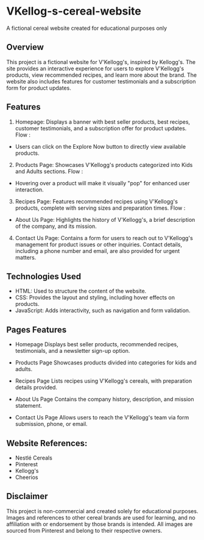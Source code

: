 # VKellog-s-cereal-website
A fictional cereal website created for educational purposes only

## Overview
This project is a fictional website for V'Kellogg's, inspired by Kellogg's. The site provides an interactive experience for users to explore V'Kellogg's products, view recommended recipes, and learn more about the brand. The website also includes features for customer testimonials and a subscription form for product updates.

## Features
1. Homepage: Displays a banner with best seller products, best recipes, customer testimonials, and a subscription offer for product updates.
  Flow :
  - Users can click on the Explore Now button to directly view available products.
2. Products Page: Showcases V'Kellogg's products categorized into Kids and Adults sections.
  Flow : 
  - Hovering over a product will make it visually "pop" for enhanced user interaction.
3. Recipes Page: Features recommended recipes using V'Kellogg's products, complete with serving sizes and preparation times.
  Flow :
  - About Us Page: Highlights the history of V'Kellogg's, a brief description of the company, and its mission.
4. Contact Us Page: Contains a form for users to reach out to V'Kellogg's management for product issues or other inquiries. Contact details, including a phone number and email, are also provided for urgent matters.

## Technologies Used
- HTML: Used to structure the content of the website.
- CSS: Provides the layout and styling, including hover effects on products.
- JavaScript: Adds interactivity, such as navigation and form validation.

## Pages Features
- Homepage
  Displays best seller products, recommended recipes, testimonials, and a newsletter sign-up option.

- Products Page
  Showcases products divided into categories for kids and adults.

- Recipes Page
  Lists recipes using V'Kellogg's cereals, with preparation details provided.

- About Us Page
  Contains the company history, description, and mission statement.

- Contact Us Page
  Allows users to reach the V'Kellogg's team via form submission, phone, or email.

## Website References:
- Nestlé Cereals
- Pinterest
- Kellogg's
- Cheerios

## Disclaimer
This project is non-commercial and created solely for educational purposes. Images and references to other cereal brands are used for learning, and no affiliation with or endorsement by those brands is intended. All images are sourced from Pinterest and belong to their respective owners.
